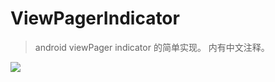# ViewPagerIndicator

> android viewPager indicator 的简单实现。
内有中文注释。

![](http://i.imgur.com/4yh1vEB.png)